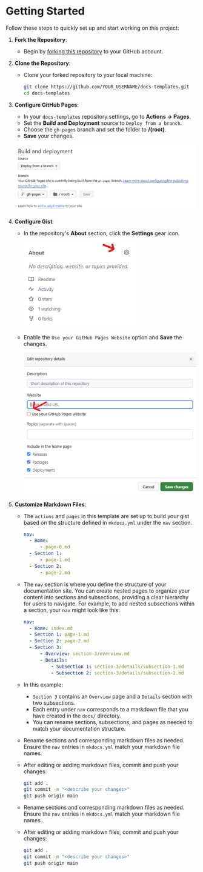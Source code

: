 # Getting Started

Follow these steps to quickly set up and start working on this project:

1. **Fork the Repository**:
   - Begin by [forking this repository](https://github.com/AJLab-GH/docs-templates/fork) to your GitHub account.

2. **Clone the Repository**:
   - Clone your forked repository to your local machine:

     ```bash
     git clone https://github.com/YOUR_USERNAME/docs-templates.git
     cd docs-templates
     ```

3. **Configure GitHub Pages**:
   - In your `docs-templates` repository settings, go to **Actions -> Pages**.
   - Set the **Build and Deployment** source to `Deploy from a branch`.
   - Choose the `gh-pages` branch and set the folder to **/(root)**.
   - **Save** your changes.

   ![GitHub Actions Page Permissions](https://raw.githubusercontent.com/ajlab-gh/docs-template/main/images/page-permissions.PNG)

4. **Configure Gist**:
   - In the repository's **About** section, click the **Settings** gear icon.

     ![About Section Settings](https://raw.githubusercontent.com/ajlab-gh/docs-template/main/images/about-setting1.png)

   - Enable the `Use your GitHub Pages Website` option and **Save** the changes.

     ![About Section Gist](https://raw.githubusercontent.com/ajlab-gh/docs-template/main/images/about-setting2.png)

5. **Customize Markdown Files**:
   - The `actions` and `pages` in this template are set up to build your gist based on the structure defined in `mkdocs.yml` under the `nav` section.

     ```yaml
     nav:
       - Home:
           - page-0.md
       - Section 1:
           - page-1.md
       - Section 2:
           - page-2.md
     ```

   - The `nav` section is where you define the structure of your documentation site. You can create nested pages to organize your content into sections and subsections, providing a clear hierarchy for users to navigate. For example, to add nested subsections within a section, your `nav` might look like this:

     ```yaml
     nav:
       - Home: index.md
       - Section 1: page-1.md
       - Section 2: page-2.md
       - Section 3:
           - Overview: section-3/overview.md
           - Details:
               - Subsection 1: section-3/details/subsection-1.md
               - Subsection 2: section-3/details/subsection-2.md
     ```

   - In this example:
     - `Section 3` contains an `Overview` page and a `Details` section with two subsections.
     - Each entry under `nav` corresponds to a markdown file that you have created in the `docs/` directory.
     - You can rename sections, subsections, and pages as needed to match your documentation structure.

   - Rename sections and corresponding markdown files as needed. Ensure the `nav` entries in `mkdocs.yml` match your markdown file names.

   - After editing or adding markdown files, commit and push your changes:

     ```bash
     git add .
     git commit -m "<describe your changes>"
     git push origin main
     ```

   - Rename sections and corresponding markdown files as needed. Ensure the `nav` entries in `mkdocs.yml` match your markdown file names.

   - After editing or adding markdown files, commit and push your changes:

     ```bash
     git add .
     git commit -m "<describe your changes>"
     git push origin main
     ```
